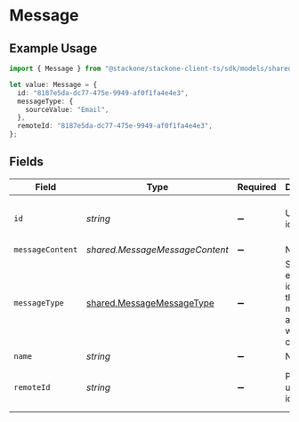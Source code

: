 # Message

## Example Usage

```typescript
import { Message } from "@stackone/stackone-client-ts/sdk/models/shared";

let value: Message = {
  id: "8187e5da-dc77-475e-9949-af0f1fa4e4e3",
  messageType: {
    sourceValue: "Email",
  },
  remoteId: "8187e5da-dc77-475e-9949-af0f1fa4e4e3",
};
```

## Fields

| Field                                                                         | Type                                                                          | Required                                                                      | Description                                                                   | Example                                                                       |
| ----------------------------------------------------------------------------- | ----------------------------------------------------------------------------- | ----------------------------------------------------------------------------- | ----------------------------------------------------------------------------- | ----------------------------------------------------------------------------- |
| `id`                                                                          | *string*                                                                      | :heavy_minus_sign:                                                            | Unique identifier                                                             | 8187e5da-dc77-475e-9949-af0f1fa4e4e3                                          |
| `messageContent`                                                              | *shared.MessageMessageContent*                                                | :heavy_minus_sign:                                                            | N/A                                                                           |                                                                               |
| `messageType`                                                                 | [shared.MessageMessageType](../../../sdk/models/shared/messagemessagetype.md) | :heavy_minus_sign:                                                            | Stackone enum identifying the type of message associated with the content.    |                                                                               |
| `name`                                                                        | *string*                                                                      | :heavy_minus_sign:                                                            | N/A                                                                           |                                                                               |
| `remoteId`                                                                    | *string*                                                                      | :heavy_minus_sign:                                                            | Provider's unique identifier                                                  | 8187e5da-dc77-475e-9949-af0f1fa4e4e3                                          |